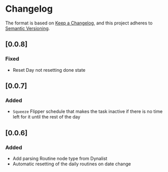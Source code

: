 # Changelog

The format is based on [Keep a Changelog](https://keepachangelog.com/en/1.1.0/),
and this project adheres to [Semantic Versioning](https://semver.org/spec/v2.0.0.html).

## [0.0.8]

### Fixed

- Reset Day not resetting done state

## [0.0.7]

### Added

- `Squeeze` Flipper schedule that makes the task inactive if there is no time left for it until the
  rest
  of the day

## [0.0.6]

### Added

- Add parsing Routine node type from Dynalist
- Automatic resetting of the daily routines on date change
